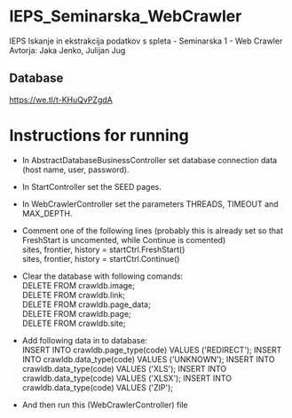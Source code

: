 # IEPS_Seminarska_WebCrawler
IEPS Iskanje in ekstrakcija podatkov s spleta - Seminarska 1 - Web Crawler  
Avtorja: Jaka Jenko, Julijan Jug

## Database
https://we.tl/t-KHuQvPZgdA

# Instructions for running
- In AbstractDatabaseBusinessController set database connection data (host name, user, password).

- In StartController set the SEED pages.

- In WebCrawlerController set the parameters THREADS, TIMEOUT and MAX_DEPTH.

- Comment one of the following lines (probably this is already set so that FreshStart is uncomented, while Continue is comented)  
sites, frontier, history = startCtrl.FreshStart()  
sites, frontier, history = startCtrl.Continue()

- Clear the database with following comands:  
DELETE FROM crawldb.image;  
DELETE FROM crawldb.link;  
DELETE FROM crawldb.page_data;  
DELETE FROM crawldb.page;  
DELETE FROM crawldb.site;  

- Add following data in to database:  
INSERT INTO crawldb.page_type(code) VALUES ('REDIRECT');
INSERT INTO crawldb.data_type(code) VALUES ('UNKNOWN');
INSERT INTO crawldb.data_type(code) VALUES ('XLS');
INSERT INTO crawldb.data_type(code) VALUES ('XLSX');
INSERT INTO crawldb.data_type(code) VALUES ('ZIP');

- And then run this (WebCrawlerController) file
